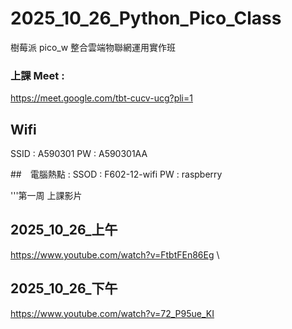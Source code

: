 # 2025_10_26_Python_Pico_Class
樹莓派 pico_w 整合雲端物聯網運用實作班

### 上課 Meet :
https://meet.google.com/tbt-cucv-ucg?pli=1

## Wifi 
SSID : A590301
PW : A590301AA

##　電腦熱點 :
SSOD : F602-12-wifi
PW : raspberry

'''第一周 上課影片

## 2025_10_26_上午
https://www.youtube.com/watch?v=FtbtFEn86Eg \

## 2025_10_26_下午
https://www.youtube.com/watch?v=72_P95ue_KI 

